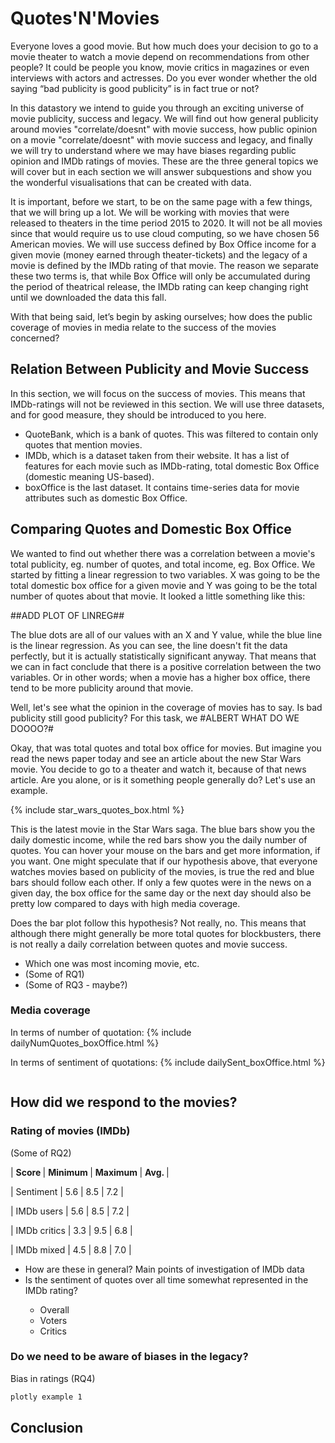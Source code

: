 <h1> Quotes'N'Movies </h1>

Everyone loves a good movie. But how much does your decision to go to a movie theater to watch a movie depend on recommendations from other people? It could be people you know, movie critics in magazines or even interviews with actors and actresses. Do you ever wonder whether the old saying “bad publicity is good publicity” is in fact true or not? 

In this datastory we intend to guide you through an exciting universe of movie publicity, success and legacy. We will find out how general publicity around movies "correlate/doesnt" with movie success, how public opinion on a movie "correlate/doesnt" with movie success and legacy, and finally we will try to understand where we may have biases regarding public opinion and IMDb ratings of movies. These are the three general topics we will cover but in each section we will answer subquestions and show you the wonderful visualisations that can be created with data.

It is important, before we start, to be on the same page with a few things, that we will bring up a lot. We will be working with movies that were released to theaters in the time period 2015 to 2020. It will not be all movies since that would require us to use cloud computing, so we have chosen 56 American movies. We will use success defined by Box Office income for a given movie (money earned through theater-tickets) and the legacy of a movie is defined by the IMDb rating of that movie. The reason we separate these two terms is, that while Box Office will only be accumulated during the period of theatrical release, the IMDb rating can keep changing right until we downloaded the data this fall.

With that being said, let’s begin by asking ourselves; how does the public coverage of movies in media relate to the success of the movies concerned?


<h2> Relation Between Publicity and Movie Success</h2>
In this section, we will focus on the success of movies. This means that IMDb-ratings will not be reviewed in this section. We will use three datasets, and for good measure, they should be introduced to you here.

<ul>
   <li>QuoteBank, which is a bank of quotes. This was filtered to contain only quotes that mention movies.</li>
   <li>IMDb, which is a dataset taken from their website. It has a list of features for each movie such as IMDb-rating, total domestic Box Office (domestic meaning US-based).</li>
   <li>boxOffice is the last dataset. It contains time-series data for movie attributes such as domestic Box Office.</li>
</ul>

<h2> Comparing Quotes and Domestic Box Office</h2>

We wanted to find out whether there was a correlation between a movie's total publicity, eg. number of quotes, and total income, eg. Box Office. We started by fitting a linear regression to two variables. X was going to be the total domestic box office for a given movie and Y was going to be the total number of quotes about that movie. It looked a little something like this:

##ADD PLOT OF LINREG##

The blue dots are all of our values with an X and Y value, while the blue line is the linear regression. As you can see, the line doesn't fit the data perfectly, but it is actually statistically significant anyway. That means that we can in fact conclude that there is a positive correlation between the two variables. Or in other words; when a movie has a higher box office, there tend to be more publicity around that movie. 

Well, let's see what the opinion in the coverage of movies has to say. Is bad publicity still good publicity? For this task, we #ALBERT WHAT DO WE DOOOO?#

Okay, that was total quotes and total box office for movies. But imagine you read the news paper today and see an article about the new Star Wars movie. You decide to go to a theater and watch it, because of that news article. Are you alone, or is it something people generally do? Let's use an example.

{% include star_wars_quotes_box.html %}

This is the latest movie in the Star Wars saga. The blue bars show you the daily domestic income, while the red bars show you the daily number of quotes. You can hover your mouse on the bars and get more information, if you want. One might speculate that if our hypothesis above, that everyone watches movies based on publicity of the movies, is true the red and blue bars should follow each other. If only a few quotes were in the news on a given day, the box office for the same day or the next day should also be pretty low compared to days with high media coverage.

Does the bar plot follow this hypothesis? Not really, no. This means that although there might generally be more total quotes for blockbusters, there is not really a daily correlation between quotes and movie success.


<ul>
   <li> Which one was most incoming movie, etc. </li>
   <li> (Some of RQ1) </li>
   <li> (Some of RQ3 - maybe?) </li>
</ul>

<h3> Media coverage </h3>

In terms of number of quotation:
{% include dailyNumQuotes_boxOffice.html %}


In terms of sentiment of quotations:
{% include dailySent_boxOffice.html %}


```markdown
```
<h2> How did we respond to the movies? </h2>

<h3> Rating of movies (IMDb) </h3>
(Some of RQ2)

| <b> Score </b> | <b> Minimum </b> | <b> Maximum </b> | <b> Avg. </b> |

| Sentiment | 5.6 | 8.5 | 7.2 |

| IMDb users |  5.6 | 8.5 | 7.2 |

| IMDb critics | 3.3 | 9.5 | 6.8 |

| IMDb mixed | 4.5 | 8.8 | 7.0 |




<ul>
   <li> How are these in general? Main points of investigation of IMDb data </li>
   <li> Is the sentiment of quotes over all time somewhat represented in the IMDb rating? </li>
   <ul>
      <li> Overall </li>
      <li> Voters </li>
      <li> Critics </li>
   </ul>
</ul>




<h3> Do we need to be aware of biases in the legacy? </h3>
Bias in ratings
(RQ4)



```markdown
plotly example 1
```


<h2> Conclusion </h2>
